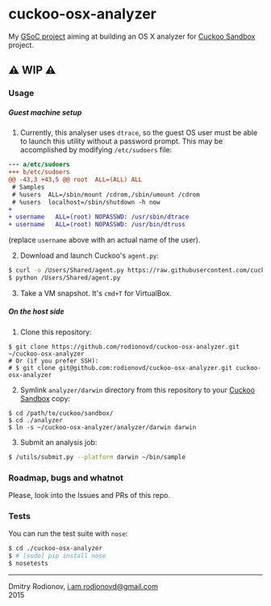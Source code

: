# cuckoo-osx-analyzer
My [GSoC project](http://www.google-melange.com/gsoc/project/details/google/gsoc2015/rodionovd/5649050225344512) aiming at building an OS X analyzer for [Cuckoo Sandbox](http://www.cuckoosandbox.org/) project.  

:warning: **WIP** :warning:  
----

### Usage


##### Guest machine setup

1. Currently, this analyser uses `dtrace`, so the guest OS user must be able to launch this utility without a password prompt. This may be accomplished by modifying `/etc/sudoers` file:  

```diff
--- a/etc/sudoers
+++ b/etc/sudoers
@@ -43,3 +43,5 @@ root  ALL=(ALL) ALL
 # Samples
 # %users  ALL=/sbin/mount /cdrom,/sbin/umount /cdrom
 # %users  localhost=/sbin/shutdown -h now
+
+ username   ALL=(root) NOPASSWD: /usr/sbin/dtrace
+ username   ALL=(root) NOPASSWD: /usr/bin/dtruss
```
(replace `username` above with an actual name of the user).

2. Download and launch Cuckoo's `agent.py`:  

```bash
$ curl -o /Users/Shared/agent.py https://raw.githubusercontent.com/cuckoobox/cuckoo/master/agent/agent.py
$ python /Users/Shared/agent.py
```

3. Take a VM snapshot. It's `cmd+T` for VirtualBox.

##### On the host side


1. Clone this repository:  

```shell
$ git clone https://github.com/rodionovd/cuckoo-osx-analyzer.git ~/cuckoo-osx-analyzer
# Or (if you prefer SSH):
# $ git clone git@github.com:rodionovd/cuckoo-osx-analyzer.git cuckoo-osx-analyzer
```

2. Symlink `analyzer/darwin` directory from this repository to your [Cuckoo Sandbox](https://github.com/cuckoobox/cuckoo/) copy:

```shell
$ cd /path/to/cuckoo/sandbox/
$ cd ./analyzer
$ ln -s ~/cuckoo-osx-analyzer/analyzer/darwin darwin

```

3. Submit an analysis job:

```bash
$ /utils/submit.py --platform darwin ~/bin/sample
```

### Roadmap, bugs and whatnot  

Please, look into the Issues and PRs of this repo.

### Tests

You can run the test suite with `nose`:  

```bash
$ cd ./cuckoo-osx-analyzer
$ # [sudo] pip install nose
$ nosetests
```

-----

Dmitry Rodionov, i.am.rodionovd@gmail.com  
2015

